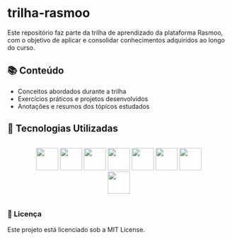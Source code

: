 # trilha-rasmoo
Este repositório faz parte da trilha de aprendizado da plataforma Rasmoo, com o objetivo de aplicar e consolidar conhecimentos adquiridos ao longo do curso.​

## 📚 Conteúdo
- Conceitos abordados durante a trilha
- Exercícios práticos e projetos desenvolvidos
- Anotações e resumos dos tópicos estudados​

## 🚀 Tecnologias Utilizadas
<div style="display: flex; justify-content:space-between;">
  <figure style="text-align:center; flex:1;">
    <img src="https://cdn.jsdelivr.net/gh/devicons/devicon@latest/icons/intellij/intellij-original.svg" width="50" height="50"/>
    <img src="https://cdn.jsdelivr.net/gh/devicons/devicon@latest/icons/java/java-original.svg" width="50" height="50"/>
    <img src="https://cdn.jsdelivr.net/gh/devicons/devicon@latest/icons/mysql/mysql-original-wordmark.svg" width="50" height="50"/>
    <img src="https://cdn.jsdelivr.net/gh/devicons/devicon@latest/icons/maven/maven-original-wordmark.svg" width="50" height="50"/>
    <img src="https://cdn.jsdelivr.net/gh/devicons/devicon@latest/icons/postman/postman-original-wordmark.svg" width="50" height="50"/>
    <img src="https://cdn.jsdelivr.net/gh/devicons/devicon@latest/icons/hibernate/hibernate-original-wordmark.svg" width="50" height="50"/>
    <img src="https://cdn.jsdelivr.net/gh/devicons/devicon@latest/icons/docker/docker-original-wordmark.svg" width="50" height="50"/>
     <img src="https://cdn.jsdelivr.net/gh/devicons/devicon@latest/icons/spring/spring-original-wordmark.svg" width="50" height="50"/> 
 </figure>
</div>

### 📄 Licença
Este projeto está licenciado sob a MIT License.
